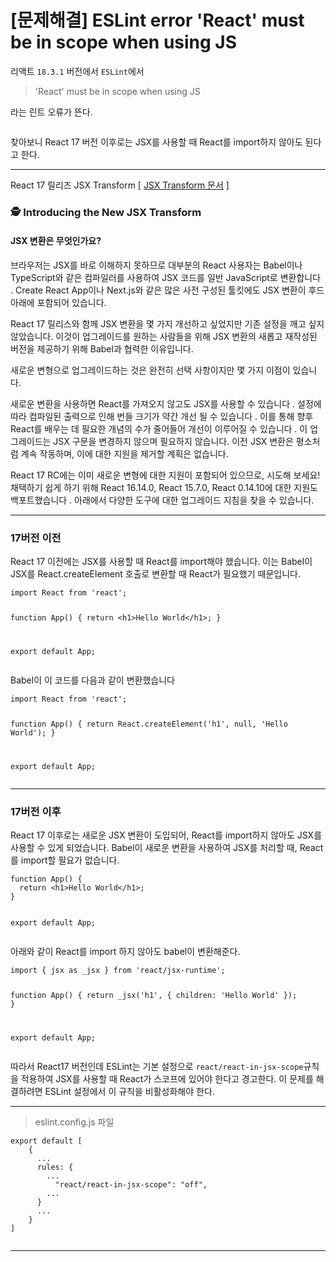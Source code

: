<h1 id="문제해결-eslint-error--react-must-be-in-scope-when-using-js">[문제해결] ESLint error  'React' must be in scope when using JS</h1>
<p>리액트 <code>18.3.1</code> 버전에서 <code>ESLint</code>에서 </p>
<blockquote>
<p>'React' must be in scope when using JS </p>
</blockquote>
<p>라는 린트 오류가 뜬다.</p>
<p><img alt="" src="https://velog.velcdn.com/images/nuyhes/post/bd5dd040-2a31-4b03-a9f5-c111dba9b1f2/image.png" /></p>
<p>찾아보니 React 17 버전 이후로는 JSX를 사용할 때 React를 import하지 않아도 된다고 한다. </p>
<hr />

<p>React 17 릴리즈 JSX Transform  [ <a href="https://legacy.reactjs.org/blog/2020/09/22/introducing-the-new-jsx-transform.html" rel="noopener noreferrer" target="_blank">JSX Transform 문서</a> ]</p>
<h3 id="🕵️-introducing-the-new-jsx-transform">🕵️ Introducing the New JSX Transform</h3>
<h4 id="jsx-변환은-무엇인가요">JSX 변환은 무엇인가요?</h4>
<p>브라우저는 JSX를 바로 이해하지 못하므로 대부분의 React 사용자는 Babel이나 TypeScript와 같은 컴파일러를 사용하여 JSX 코드를 일반 JavaScript로 변환합니다 . Create React App이나 Next.js와 같은 많은 사전 구성된 툴킷에도 JSX 변환이 후드 아래에 포함되어 있습니다.</p>
<p>React 17 릴리스와 함께 JSX 변환을 몇 가지 개선하고 싶었지만 기존 설정을 깨고 싶지 않았습니다. 이것이 업그레이드를 원하는 사람들을 위해 JSX 변환의 새롭고 재작성된 버전을 제공하기 위해 Babel과 협력한 이유입니다.</p>
<p>새로운 변형으로 업그레이드하는 것은 완전히 선택 사항이지만 몇 가지 이점이 있습니다.</p>
<p>새로운 변환을 사용하면 React를 가져오지 않고도 JSX를 사용할 수 있습니다 .
설정에 따라 컴파일된 출력으로 인해 번들 크기가 약간 개선 될 수 있습니다 .
이를 통해 향후 React를 배우는 데 필요한 개념의 수가 줄어들어 개선이 이루어질 수 있습니다 .
이 업그레이드는 JSX 구문을 변경하지 않으며 필요하지 않습니다. 이전 JSX 변환은 평소처럼 계속 작동하며, 이에 대한 지원을 제거할 계획은 없습니다.</p>
<p>React 17 RC에는 이미 새로운 변형에 대한 지원이 포함되어 있으므로, 시도해 보세요! 채택하기 쉽게 하기 위해 React 16.14.0, React 15.7.0, React 0.14.10에 대한 지원도 백포트했습니다 . 아래에서 다양한 도구에 대한 업그레이드 지침을 찾을 수 있습니다.</p>
<hr />

<h3 id="17버전-이전">17버전 이전</h3>
<p>React 17 이전에는 JSX를 사용할 때 React를 import해야 했습니다. 이는 Babel이 JSX를 React.createElement 호출로 변환할 때 React가 필요했기 때문입니다. </p>
<pre><code class="language-js">import React from 'react';

function App() {
  return &lt;h1&gt;Hello World&lt;/h1&gt;;
}

export default App;</code></pre>
<p>Babel이 이 코드를 다음과 같이 변환했습니다</p>
<pre><code class="language-js">import React from 'react';

function App() {
  return React.createElement('h1', null, 'Hello World');
}

export default App;</code></pre>
<hr />

<h3 id="17버전-이후">17버전 이후</h3>
<p>React 17 이후로는 새로운 JSX 변환이 도입되어, React를 import하지 않아도 JSX를 사용할 수 있게 되었습니다. Babel이 새로운 변환을 사용하여 JSX를 처리할 때, React를 import할 필요가 없습니다.</p>
<pre><code class="language-js">function App() {
  return &lt;h1&gt;Hello World&lt;/h1&gt;;
}

export default App;</code></pre>
<p>아래와 같이 React를 import 하지 않아도 babel이 변환해준다.</p>
<pre><code class="language-js">import { jsx as _jsx } from 'react/jsx-runtime';

function App() {
  return _jsx('h1', { children: 'Hello World' });
}

export default App;</code></pre>
<p>따라서 React17 버전인데 ESLint는 기본 설정으로 <code>react/react-in-jsx-scope</code>규칙을 적용하여 JSX를 사용할 때 React가 스코프에 있어야 한다고 경고한다. 이 문제를 해결하려면 ESLint 설정에서 이 규칙을 비활성화해야 한다.</p>
<hr />

<blockquote>
<p>eslint.config.js 파일</p>
</blockquote>
<pre><code class="language-js">export default [
    {
      ...
      rules: {
        ...
          "react/react-in-jsx-scope": "off",
        ...
      }
      ...
    }
]</code></pre>
<p><img alt="" src="https://velog.velcdn.com/images/nuyhes/post/7bd0181a-fbed-49f9-a684-9a6bf561b750/image.png" /></p>
<hr />